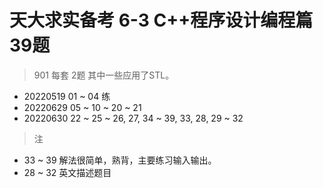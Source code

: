 # 天大求实备考 6-3 C++程序设计编程篇 39题
> 901 每套 2题
> 其中一些应用了STL。

- 20220519 01 ~ 04 练
- 20220629 05 ~ 10 ~ 20 ~ 21
- 20220630 22 ~ 25 ~ 26, 27, 34 ~ 39, 33, 28, 29 ~ 32  

> 注
- 33 ~ 39 解法很简单，熟背，主要练习输入输出。
- 28 ~ 32 英文描述题目
